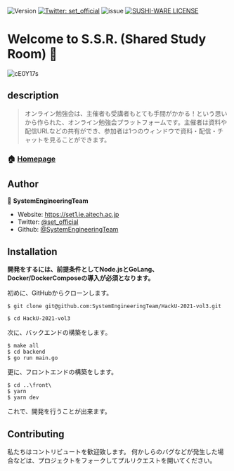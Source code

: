 ![Version](https://img.shields.io/badge/version-1.0-blue.svg?cacheSeconds=2592000)
[![Twitter: set\_official](https://img.shields.io/twitter/follow/set\_official.svg?style=social)](https://twitter.com/set\_official)
![issue](https://img.shields.io/github/issues/SystemEngineeringTeam/HackU-2021-vol3?style=flat-square)
[![SUSHI-WARE LICENSE](https://img.shields.io/badge/license-SUSHI--WARE%F0%9F%8D%A3-blue.svg)](https://github.com/MakeNowJust/sushi-ware)

# Welcome to S.S.R. (Shared Study Room) 👋

![cE0Y17s](https://user-images.githubusercontent.com/26848713/155747280-03a6c3ec-89bc-4bd3-bceb-757f224a5f47.jpg)


## description 

> オンライン勉強会は、主催者も受講者もとても手間がかかる！という思いから作られた、オンライン勉強会プラットフォームです。主催者は資料や配信URLなどの共有ができ、参加者は1つのウィンドウで資料・配信・チャットを見ることができます。

### 🏠 [Homepage](https://hack-u-2021-vol3.vercel.app/)

## Author

👤 **SystemEngineeringTeam**

* Website: https://set1.ie.aitech.ac.jp
* Twitter: [@set\_official](https://twitter.com/set\_official)
* Github: [@SystemEngineeringTeam](https://github.com/SystemEngineeringTeam)

##  Installation

**開発をするには、前提条件としてNode.jsとGoLang、Docker/DockerComposeの導入が必須となります。**


初めに、GitHubからクローンします。

```
$ git clone git@github.com:SystemEngineeringTeam/HackU-2021-vol3.git

$ cd HackU-2021-vol3
```

次に、バックエンドの構築をします。

```
$ make all
$ cd backend
$ go run main.go
```

更に、フロントエンドの構築をします。

```
$ cd ..\front\
$ yarn
$ yarn dev
```

これで、開発を行うことが出来ます。

## Contributing
私たちはコントリビュートを歓迎致します。
何かしらのバグなどが発生した場合などは、プロジェクトをフォークしてプルリクエストを開いてください。
